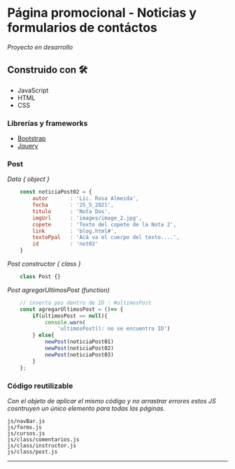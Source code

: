 # Página promocional - Noticias y formularios de contáctos
_Proyecto en desarrollo_

## Construido con 🛠️

* JavaScript
* HTML
* CSS

### Librerías y frameworks
* [Bootstrap](https://getbootstrap.com/)
* [Jquery](https://jquery.com/)



### Post
_Data { object }_


```js
    const noticiaPost02 = {
        autor       : 'Lic. Rosa Almeida',
        fecha       : '25_5_2021',
        titulo      : 'Nota Dos',
        imgUrl      : 'images/image_2.jpg',
        copete      : 'Texto del copete de la Nota 2',
        link        : 'blog.html#',
        textoPpal   : 'Acá va el cuerpo del texto....',
        id          : 'not02'
    }
```
_Post constructor { class }_
```js
    class Post {}
```

_Post agregarUltimosPost (function)_

```js
    // inserta pos dentro de ID : #ultimosPost
    const agregarUltimosPost = ()=> {
        if(ultimosPost == null){
            console.warn(
                'ultimosPost(): no se encuentra ID')
        } else{
            newPost(noticiaPost01)
            newPost(noticiaPost02)
            newPost(noticiaPost03)
        }
    };
```





### Código reutilizable

_Con el objeto de aplicar el mismo código y no arrastrar errores estos JS cosntruyen un único elemento para todas las páginas._
```
js/navBar.js
js/forms.js
js/cursos.js
js/class/comentarios.js
js/class/instructor.js
js/class/post.js
```

---
